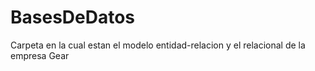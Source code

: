 # BasesDeDatos

Carpeta en la cual estan el modelo entidad-relacion y el relacional de la empresa Gear
